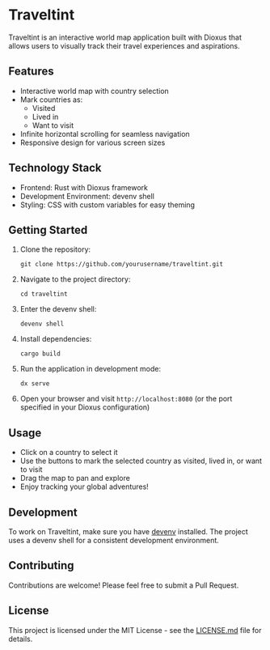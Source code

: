 # Traveltint

Traveltint is an interactive world map application built with Dioxus that allows users to visually track their travel experiences and aspirations.

## Features

- Interactive world map with country selection
- Mark countries as:
  - Visited
  - Lived in
  - Want to visit
- Infinite horizontal scrolling for seamless navigation
- Responsive design for various screen sizes

## Technology Stack

- Frontend: Rust with Dioxus framework
- Development Environment: devenv shell
- Styling: CSS with custom variables for easy theming

## Getting Started

1. Clone the repository:
   ```
   git clone https://github.com/yourusername/traveltint.git
   ```

2. Navigate to the project directory:
   ```
   cd traveltint
   ```

3. Enter the devenv shell:
   ```
   devenv shell
   ```

4. Install dependencies:
   ```
   cargo build
   ```

5. Run the application in development mode:
   ```
   dx serve
   ```

6. Open your browser and visit `http://localhost:8080` (or the port specified in your Dioxus configuration)

## Usage

- Click on a country to select it
- Use the buttons to mark the selected country as visited, lived in, or want to visit
- Drag the map to pan and explore
- Enjoy tracking your global adventures!

## Development

To work on Traveltint, make sure you have [devenv](https://devenv.sh/) installed. The project uses a devenv shell for a consistent development environment.

## Contributing

Contributions are welcome! Please feel free to submit a Pull Request.

## License

This project is licensed under the MIT License - see the [LICENSE.md](LICENSE.md) file for details.

